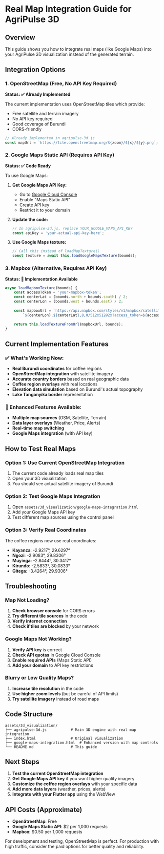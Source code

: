 # Real Map Integration Guide for AgriPulse 3D

## Overview
This guide shows you how to integrate real maps (like Google Maps) into your AgriPulse 3D visualization instead of the generated terrain.

## Integration Options

### 1. OpenStreetMap (Free, No API Key Required)
**Status: ✅ Already Implemented**

The current implementation uses OpenStreetMap tiles which provide:
- Free satellite and terrain imagery
- No API key required
- Good coverage of Burundi
- CORS-friendly

```javascript
// Already implemented in agripulse-3d.js
const mapUrl = `https://tile.openstreetmap.org/${zoom}/${x}/${y}.png`;
```

### 2. Google Maps Static API (Requires API Key)
**Status: ✅ Code Ready**

To use Google Maps:

1. **Get Google Maps API Key:**
   - Go to [Google Cloud Console](https://console.cloud.google.com/)
   - Enable "Maps Static API"
   - Create API key
   - Restrict it to your domain

2. **Update the code:**
   ```javascript
   // In agripulse-3d.js, replace YOUR_GOOGLE_MAPS_API_KEY
   const apiKey = 'your-actual-api-key-here';
   ```

3. **Use Google Maps texture:**
   ```javascript
   // Call this instead of loadMapTexture()
   const texture = await this.loadGoogleMapsTexture(bounds);
   ```

### 3. Mapbox (Alternative, Requires API Key)
**Status: 📝 Implementation Available**

```javascript
async loadMapboxTexture(bounds) {
    const accessToken = 'your-mapbox-token';
    const centerLat = (bounds.north + bounds.south) / 2;
    const centerLon = (bounds.west + bounds.east) / 2;
    
    const mapboxUrl = `https://api.mapbox.com/styles/v1/mapbox/satellite-v9/static/` +
        `${centerLon},${centerLat},8,0/512x512@2x?access_token=${accessToken}`;
    
    return this.loadTextureFromUrl(mapboxUrl, bounds);
}
```

## Current Implementation Features

### ✅ What's Working Now:
- **Real Burundi coordinates** for coffee regions
- **OpenStreetMap integration** with satellite imagery
- **Accurate country borders** based on real geographic data
- **Coffee region overlays** with real locations
- **Elevation data simulation** based on Burundi's actual topography
- **Lake Tanganyika border** representation

### 🔄 Enhanced Features Available:
- **Multiple map sources** (OSM, Satellite, Terrain)
- **Data layer overlays** (Weather, Price, Alerts)
- **Real-time map switching**
- **Google Maps integration** (with API key)

## How to Test Real Maps

### Option 1: Use Current OpenStreetMap Integration
1. The current code already loads real map tiles
2. Open your 3D visualization
3. You should see actual satellite imagery of Burundi

### Option 2: Test Google Maps Integration
1. Open `assets/3d_visualization/google-maps-integration.html`
2. Add your Google Maps API key
3. Test different map sources using the control panel

### Option 3: Verify Real Coordinates
The coffee regions now use real coordinates:
- **Kayanza**: -2.9217°, 29.6297°
- **Ngozi**: -2.9083°, 29.8306°
- **Muyinga**: -2.8444°, 30.3417°
- **Kirundo**: -2.5833°, 30.0833°
- **Gitega**: -3.4264°, 29.9306°

## Troubleshooting

### Map Not Loading?
1. **Check browser console** for CORS errors
2. **Try different tile sources** in the code
3. **Verify internet connection**
4. **Check if tiles are blocked** by your network

### Google Maps Not Working?
1. **Verify API key** is correct
2. **Check API quotas** in Google Cloud Console
3. **Enable required APIs** (Maps Static API)
4. **Add your domain** to API key restrictions

### Blurry or Low Quality Maps?
1. **Increase tile resolution** in the code
2. **Use higher zoom levels** (but be careful of API limits)
3. **Try satellite imagery** instead of road maps

## Code Structure

```
assets/3d_visualization/
├── agripulse-3d.js           # Main 3D engine with real map integration
├── index.html                # Original visualization
├── google-maps-integration.html  # Enhanced version with map controls
└── README.md                 # This guide
```

## Next Steps

1. **Test the current OpenStreetMap integration**
2. **Get Google Maps API key** if you want higher quality imagery
3. **Customize the coffee region overlays** with your specific data
4. **Add more data layers** (weather, prices, alerts)
5. **Integrate with your Flutter app** using the WebView

## API Costs (Approximate)

- **OpenStreetMap**: Free
- **Google Maps Static API**: $2 per 1,000 requests
- **Mapbox**: $0.50 per 1,000 requests

For development and testing, OpenStreetMap is perfect. For production with high traffic, consider the paid options for better quality and reliability.